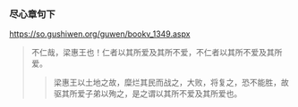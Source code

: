 ### 尽心章句下
https://so.gushiwen.org/guwen/bookv_1349.aspx
>不仁哉，梁惠王也！仁者以其所爱及其所不爱，不仁者以其所不爱及其所爱。
>>梁惠王以土地之故，糜烂其民而战之，大败，将复之，恐不能胜，故驱其所爱子弟以殉之，是之谓以其所不爱及其所爱也。